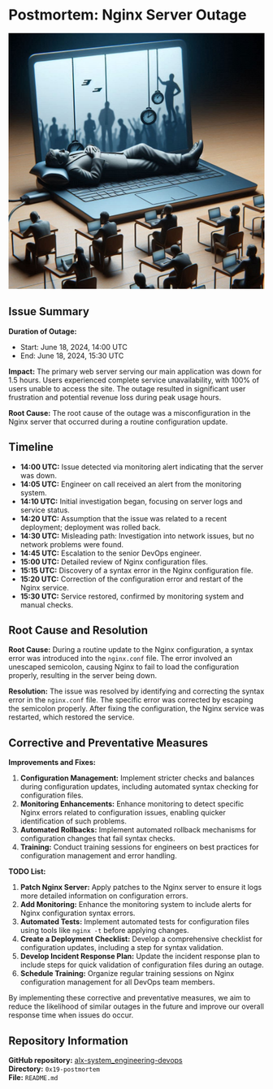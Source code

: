 # Postmortem: Nginx Server Outage

![Incident Timeline](https://raw.githubusercontent.com/Z-bot-pi/alx-system_engineering-devops/master/0x19-postmortem/The%20Great%20Nginx%20Nap.jpg)

## Issue Summary
**Duration of Outage:**
- Start: June 18, 2024, 14:00 UTC
- End: June 18, 2024, 15:30 UTC

**Impact:**
The primary web server serving our main application was down for 1.5 hours. Users experienced complete service unavailability, with 100% of users unable to access the site. The outage resulted in significant user frustration and potential revenue loss during peak usage hours.

**Root Cause:**
The root cause of the outage was a misconfiguration in the Nginx server that occurred during a routine configuration update.

## Timeline
- **14:00 UTC:** Issue detected via monitoring alert indicating that the server was down.
- **14:05 UTC:** Engineer on call received an alert from the monitoring system.
- **14:10 UTC:** Initial investigation began, focusing on server logs and service status.
- **14:20 UTC:** Assumption that the issue was related to a recent deployment; deployment was rolled back.
- **14:30 UTC:** Misleading path: Investigation into network issues, but no network problems were found.
- **14:45 UTC:** Escalation to the senior DevOps engineer.
- **15:00 UTC:** Detailed review of Nginx configuration files.
- **15:15 UTC:** Discovery of a syntax error in the Nginx configuration file.
- **15:20 UTC:** Correction of the configuration error and restart of the Nginx service.
- **15:30 UTC:** Service restored, confirmed by monitoring system and manual checks.

## Root Cause and Resolution

**Root Cause:**
During a routine update to the Nginx configuration, a syntax error was introduced into the `nginx.conf` file. The error involved an unescaped semicolon, causing Nginx to fail to load the configuration properly, resulting in the server being down.

**Resolution:**
The issue was resolved by identifying and correcting the syntax error in the `nginx.conf` file. The specific error was corrected by escaping the semicolon properly. After fixing the configuration, the Nginx service was restarted, which restored the service.

## Corrective and Preventative Measures

**Improvements and Fixes:**
1. **Configuration Management:** Implement stricter checks and balances during configuration updates, including automated syntax checking for configuration files.
2. **Monitoring Enhancements:** Enhance monitoring to detect specific Nginx errors related to configuration issues, enabling quicker identification of such problems.
3. **Automated Rollbacks:** Implement automated rollback mechanisms for configuration changes that fail syntax checks.
4. **Training:** Conduct training sessions for engineers on best practices for configuration management and error handling.

**TODO List:**
1. **Patch Nginx Server:** Apply patches to the Nginx server to ensure it logs more detailed information on configuration errors.
2. **Add Monitoring:** Enhance the monitoring system to include alerts for Nginx configuration syntax errors.
3. **Automated Tests:** Implement automated tests for configuration files using tools like `nginx -t` before applying changes.
4. **Create a Deployment Checklist:** Develop a comprehensive checklist for configuration updates, including a step for syntax validation.
5. **Develop Incident Response Plan:** Update the incident response plan to include steps for quick validation of configuration files during an outage.
6. **Schedule Training:** Organize regular training sessions on Nginx configuration management for all DevOps team members.

By implementing these corrective and preventative measures, we aim to reduce the likelihood of similar outages in the future and improve our overall response time when issues do occur.

## Repository Information

**GitHub repository:** [alx-system_engineering-devops](https://github.com/z-bot-pi/alx-system_engineering-devops)  
**Directory:** `0x19-postmortem`  
**File:** `README.md`

